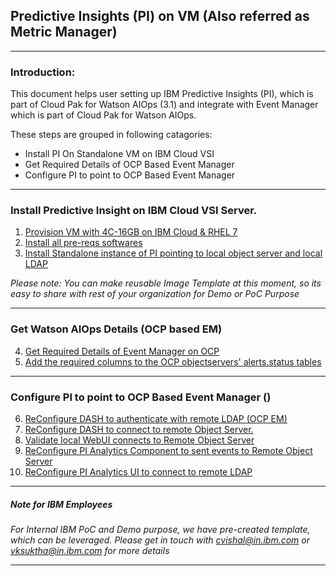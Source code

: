 ## Predictive Insights (PI) on VM (Also referred as Metric Manager)
-----

### Introduction:
This document helps user setting up IBM Predictive Insights (PI), which is part of Cloud Pak for Watson AIOps (3.1) and integrate with Event Manager which is part of Cloud Pak for Watson AIOps.

These steps are grouped in following catagories:
- Install PI On Standalone VM on IBM Cloud VSI
- Get Required Details of OCP Based Event Manager
- Configure PI to point to OCP Based Event Manager
----

### Install Predictive Insight on IBM Cloud VSI Server.
1. [Provision VM with 4C-16GB on IBM Cloud & RHEL 7](/files/provision.md)
2. [Install all pre-reqs softwares](/files/prereq.md)
3. [Install Standalone instance of PI pointing to local object server and local LDAP](/files/installpi.md)

_Please note: You can make reusable Image Template at this moment, so its easy to share with rest of your organization for Demo or PoC Purpose_


----

### Get Watson AIOps Details (OCP based EM)
4. [Get Required Details of Event Manager on OCP](/files/ocpem.md)
5. [Add the required columns to the OCP objectservers' alerts.status tables](/files/updatetable.md)

----


### Configure PI to point to OCP Based Event Manager ()
6. [ReConfigure DASH to authenticate with remote LDAP (OCP EM)](/files/configurepi1.md)
7. [ReConfigure DASH to connect to remote Object Server.](/files/configurep2.md)
8. [Validate local WebUI connects to Remote Object Server](/files/configurepi3.md)
9. [ReConfigure PI Analytics Component to sent events to Remote Object Server](/files/configurepi4.md)
10. [ReConfigure PI Analytics UI to connect to remote LDAP](/files/configurepi5.md)

-----

##### _Note for IBM Employees_
_For Internal IBM PoC and Demo purpose, we have pre-created template, which can be leveraged. Please get in touch with cvishal@in.ibm.com or vksuktha@in.ibm.com for more details_

-----

